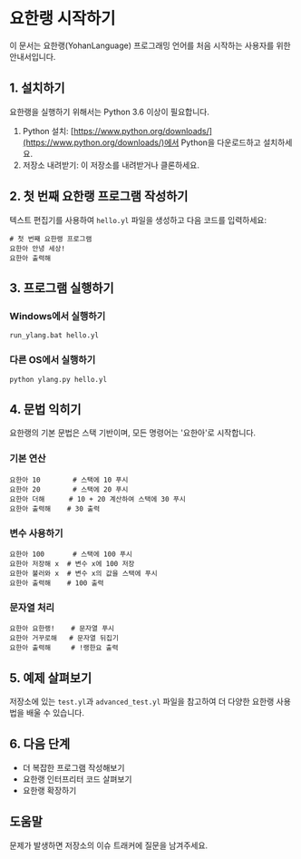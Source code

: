 # 요한랭 시작하기

이 문서는 요한랭(YohanLanguage) 프로그래밍 언어를 처음 시작하는 사용자를 위한 안내서입니다.

## 1. 설치하기

요한랭을 실행하기 위해서는 Python 3.6 이상이 필요합니다.

1. Python 설치: [https://www.python.org/downloads/](https://www.python.org/downloads/)에서 Python을 다운로드하고 설치하세요.
2. 저장소 내려받기: 이 저장소를 내려받거나 클론하세요.

## 2. 첫 번째 요한랭 프로그램 작성하기

텍스트 편집기를 사용하여 `hello.yl` 파일을 생성하고 다음 코드를 입력하세요:

```
# 첫 번째 요한랭 프로그램
요한아 안녕 세상!
요한아 출력해
```

## 3. 프로그램 실행하기

### Windows에서 실행하기
```
run_ylang.bat hello.yl
```

### 다른 OS에서 실행하기
```
python ylang.py hello.yl
```

## 4. 문법 익히기

요한랭의 기본 문법은 스택 기반이며, 모든 명령어는 '요한아'로 시작합니다.

### 기본 연산
```
요한아 10        # 스택에 10 푸시
요한아 20        # 스택에 20 푸시
요한아 더해      # 10 + 20 계산하여 스택에 30 푸시
요한아 출력해    # 30 출력
```

### 변수 사용하기
```
요한아 100       # 스택에 100 푸시
요한아 저장해 x  # 변수 x에 100 저장
요한아 불러와 x  # 변수 x의 값을 스택에 푸시
요한아 출력해    # 100 출력
```

### 문자열 처리
```
요한아 요한랭!    # 문자열 푸시
요한아 거꾸로해   # 문자열 뒤집기
요한아 출력해     # !랭한요 출력
```

## 5. 예제 살펴보기

저장소에 있는 `test.yl`과 `advanced_test.yl` 파일을 참고하여 더 다양한 요한랭 사용법을 배울 수 있습니다.

## 6. 다음 단계

- 더 복잡한 프로그램 작성해보기
- 요한랭 인터프리터 코드 살펴보기
- 요한랭 확장하기

## 도움말

문제가 발생하면 저장소의 이슈 트래커에 질문을 남겨주세요. 